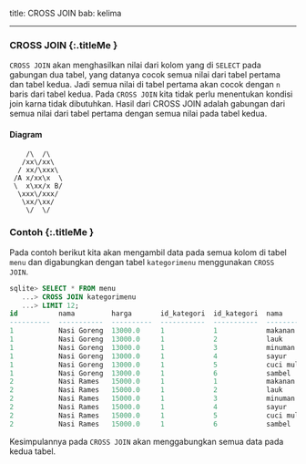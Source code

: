 title: CROSS JOIN
bab: kelima

---


### <i class="fa fa-info-circle"></i> CROSS JOIN {:.titleMe }

`CROSS JOIN` akan menghasilkan nilai dari kolom yang di `SELECT` pada gabungan dua tabel, yang datanya cocok semua nilai dari tabel pertama dan tabel kedua.
Jadi semua nilai di tabel pertama akan cocok dengan `n` baris dari tabel kedua.
Pada `CROSS JOIN` kita tidak perlu menentukan kondisi join karna tidak dibutuhkan.
Hasil dari CROSS JOIN adalah gabungan dari semua nilai dari tabel pertama dengan semua nilai pada tabel kedua.

#### Diagram

```
    /\  /\
   /xx\/xx\
  / xx/\xxx\
 /A x/xx\x  \
 \  x\xx/x B/
  \xxx\/xxx/
   \xx/\xx/
    \/  \/ 
```



### <i class="fa fa-code"></i> Contoh {:.titleMe }

Pada contoh berikut kita akan mengambil data pada semua kolom di tabel `menu` dan digabungkan dengan tabel `kategorimenu` menggunakan `CROSS JOIN`.

```sql
sqlite> SELECT * FROM menu
   ...> CROSS JOIN kategorimenu
   ...> LIMIT 12;
id          nama         harga       id_kategori  id_kategori  nama      
----------  -----------  ----------  -----------  -----------  ----------
1           Nasi Goreng  13000.0     1            1            makanan   
1           Nasi Goreng  13000.0     1            2            lauk      
1           Nasi Goreng  13000.0     1            3            minuman   
1           Nasi Goreng  13000.0     1            4            sayur     
1           Nasi Goreng  13000.0     1            5            cuci mulut
1           Nasi Goreng  13000.0     1            6            sambel    
2           Nasi Rames   15000.0     1            1            makanan   
2           Nasi Rames   15000.0     1            2            lauk      
2           Nasi Rames   15000.0     1            3            minuman   
2           Nasi Rames   15000.0     1            4            sayur     
2           Nasi Rames   15000.0     1            5            cuci mulut
2           Nasi Rames   15000.0     1            6            sambel
```

Kesimpulannya pada `CROSS JOIN` akan menggabungkan semua data pada kedua tabel.